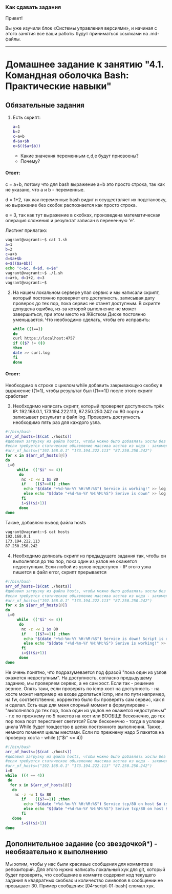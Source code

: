 ### Как сдавать задания

Привет! 

Вы уже изучили блок «Системы управления версиями», и начиная с этого занятия все ваши работы будут приниматься ссылками на .md-файлы.

---


# Домашнее задание к занятию "4.1. Командная оболочка Bash: Практические навыки"

## Обязательные задания

1. Есть скрипт:
	```bash
	a=1
	b=2
	c=a+b
	d=$a+$b
	e=$(($a+$b))
	```
	* Какие значения переменным c,d,e будут присвоены?
	* Почему?
#### Ответ:

c = a+b, потому что для bash выражение a+b это просто строка, так как не указано, что a и b - переменные.

d = 1+2, так как переменные bash видит и осуществляет их подстановку, но выражение без скобок распознается как просто строка.

e = 3, так как тут выражение в скобках, произведена математическая операция сложения и результат записан в перененную 'e'.
	
Листинг прилагаю:
```bash
vagrant@vagrant:~$ cat 1.sh
a=1
b=2
c=a+b
d=$a+$b
e=$(($a+$b))
echo "c=$c, d=$d, e=$e"
vagrant@vagrant:~$ ./1.sh
c=a+b, d=1+2, e=3
vagrant@vagrant:~$
```

2. На нашем локальном сервере упал сервис и мы написали скрипт, который постоянно проверяет его доступность, записывая дату проверок до тех пор, пока сервис не станет доступным. В скрипте допущена ошибка, из-за которой выполнение не может завершиться, при этом место на Жёстком Диске постоянно уменьшается. Что необходимо сделать, чтобы его исправить:
	```bash
	while ((1==1)
	do
	curl https://localhost:4757
	if (($? != 0))
	then
	date >> curl.log
	fi
	done
	```
#### Ответ:

Необходимо в строке с циклом while добавить закрывающую скобку в выражение ((1=1), чтобы результат был ((1==1)) после этого скрипт сработает

3. Необходимо написать скрипт, который проверяет доступность трёх IP: 192.168.0.1, 173.194.222.113, 87.250.250.242 по 80 порту и записывает результат в файл log. Проверять доступность необходимо пять раз для каждого узла.

```bash
#!/bin/bash
arr_of_hosts=($(cat ./hosts))
#добавил загрузку из файла hosts, чтобы можно было добавлять хосты без правки кода
#если требуется статическое объявление массива хостов из кода - закоментить строку #2 и раскомментить следующую
#arr_of_hosts=("192.168.0.1" "173.194.222.113" "87.250.250.242")
for x in ${arr_of_hosts[@]}
do
 i=0
     while  (("$i" <= 4))
      do
       nc -z -w 1 $x 80
       if    (($?==0)) ;then
        echo "$(date "+%d-%m-%Y %H:%M:%S") Service is working!" >> log.log
        else echo "$(date "+%d-%m-%Y %H:%M:%S") Serive is down" >> log.log
       fi
       i=$(($i+1))
      done
done
```

Также, добавляю вывод файла hosts
```bash
vagrant@vagrant:~$ cat hosts
192.168.0.1
173.194.222.113
87.250.250.242
```


4. Необходимо дописать скрипт из предыдущего задания так, чтобы он выполнялся до тех пор, пока один из узлов не окажется недоступным. Если любой из узлов недоступен - IP этого узла пишется в файл error, скрипт прерывается
```bash
#!/bin/bash
arr_of_hosts=($(cat ./hosts))
#добавил загрузку из файла hosts, чтобы можно было добавлять хосты без правки кода
#если требуется статическое объявление массива хостов из кода - закоментить строку #2 и раскомментить следующую
#arr_of_hosts=("192.168.0.1" "173.194.222.113" "87.250.250.242")
for x in ${arr_of_hosts[@]}
do
 i=0
     while  (("$i" <= 4))
      do
       nc -z -w 1 $x 80
       if    (($?==1)) ;then
        echo "$(date "+%d-%m-%Y %H:%M:%S") Service is down! Script is down!" >> error.log && exit
        else echo "$(date "+%d-%m-%Y %H:%M:%S") Serive is working!" >> log.log
       fi
       i=$(($i+1))
      done
done
```
Не очень понятно, что подразумевается под фразой "пока один из узлов окажется недоступным". На доступность, согласно предыдущему заданию, мы проверяем сервис, а не сам хост. Если так - решение верное. Опять таки, если проверять по icmp хост на доступность - на хосте может например на входе дропаться icmp, или по пути например, на fw, соответственно, корректно было бы проверять сам сервис, как я и сделал.
Есть еще для меня спорный момент в формулировке - "выполнялся до тех пор, пока один из ущлов не окажется недоступным" - т.е по прежнему по 5 пакетов на хост или ВООБЩЕ бесконечно, до тех пор пока порт перестанет светится?
Если бесконечно - тогда в условии цикла While будет тождество в целях постоянного выполнения. Также, немного поменял циклы местами. Если по прежнему надо 5 пакетов на проверку хоста - while  (("$i" <= 4))

```bash
#!/bin/bash
arr_of_hosts=($(cat ./hosts))
#добавил загрузку из файла hosts, чтобы можно было добавлять хосты без правки кода
#если требуется статическое объявление массива хостов из кода - закоментить строку #2 и раскомментить следующую
#arr_of_hosts=("192.168.0.1" "173.194.222.113" "87.250.250.242")
i=0
while  ((4 == 4))
 do
  for x in ${arr_of_hosts[@]}
   do
    nc -z -w 1 $x 80
       if    (($?==1)) ;then
        echo "$(date "+%d-%m-%Y %H:%M:%S") Service tcp/80 on host $x is down! Script is down!" >> error.log && exit
        else echo "$(date "+%d-%m-%Y %H:%M:%S") Serive tcp/80 on host $x is up!" >> log.log
       fi
   done
       i=$(($i+1))
done
```


## Дополнительное задание (со звездочкой*) - необязательно к выполнению

Мы хотим, чтобы у нас были красивые сообщения для коммитов в репозиторий. Для этого нужно написать локальный хук для git, который будет проверять, что сообщение в коммите содержит код текущего задания в квадратных скобках и количество символов в сообщении не превышает 30. Пример сообщения: \[04-script-01-bash\] сломал хук.


